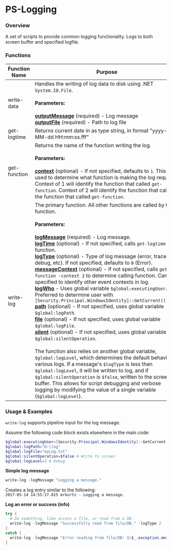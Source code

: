 # PS-Logging

### Overview

A set of scripts to provide common logging functionality. Logs to both screen buffer and specified logfile.

### Functions

| Function Name | Purpose                                                                                                                                                                                                                                                                                                                                                                                                                                                                                                                                                                                                                                                                                                                                                                                                                                            |
|---------------|----------------------------------------------------------------------------------------------------------------------------------------------------------------------------------------------------------------------------------------------------------------------------------------------------------------------------------------------------------------------------------------------------------------------------------------------------------------------------------------------------------------------------------------------------------------------------------------------------------------------------------------------------------------------------------------------------------------------------------------------------------------------------------------------------------------------------------------------------|
| write-data    | Handles the writing of log data to disk using .NET `System.IO.File`.<br><br>**Parameters:**<br><br>**<u>outputMessage</u>** (required) - Log message<br>**<u>outputFile</u>** (required) - Path to log file                                                                                                                                                                                                                                                                                                                                                                                                                                                                                                                                                                                                                                                                              |
| get-logtime   | Returns current date in as type string, in format "yyyy-MM-dd HH:mm:ss.fff"                                                                                                                                                                                                                                                                                                                                                                                                                                                                                                                                                                                                                                                                                                                                                                        |
| get-function  | Returns the name of the function writing the log.<br><br>**Parameters:**<br><br>**<u>context</u>** (optional) - If not specified, defaults to `1`. This is used to determine what function is making the log request. Context of 1 will identify the function that called `get-function`. Context of 2 will identify the function that called the function that called `get-function`.                                                                                                                                                                                                                                                                                                                                                                                                                                                                                       |
| write-log     | The primary function. All other functions are called by this function.<br><br>**Parameters:**<br><br>**<u>logMessage</u>** (required) - Log message.<br>**<u>logTime</u>** (optional) - If not specified, calls `get-logtime` function.<br>**<u>logType</u>** (optional) - Type of log message (error, trace, debug, etc). If not specified, defaults to `0` (Error).<br>**<u>messageContext</u>** (optional) - If not specified, calls `get-function -context 2` to determine calling function. Can be specified to identify other event contexts in log.<br>**<u>logWho</u>** - Uses global variable `$global:executingUser`. Preferred to determine user with `[Security.Principal.WindowsIdentity]::GetCurrent().Name`<br>**<u>path</u>** (optional) - If not specified, uses global variable `$global:logPath`.<br>**<u>file</u>** (optional) - If not specified, uses global variable `$global:logFile`.<br>**<u>silent</u>** (optional) - If not specified, uses global variable `$global:silentOperation`.<br><br>The function also relies on another global variable, `$global:logLevel`, which determines the default behavior of various logs. If a message's `$logType` is less than `$global:logLevel`, it will be written to log, and if `$global:silentOperation` is `$false`, written to the screen buffer. This allows for script debugging and verbose logging by modifying the value of a single variable (`$global:logLevel`). |


### Usage & Examples

`write-log` supports pipeline input for the log message.

Assume the following code block exists elsewhere in the main code:

```Powershell
$global:executingUser=[Security.Principal.WindowsIdentity]::GetCurrent().Name
$global:logPath="D:\log"
$global:logFile="myLog.txt"
$global:silentOperation=$false # Write to screen
$global:logLevel=3 # Debug
```

**Simple log message**

```Powershell
write-log -logMessage "Logging a message."
```

Creates a log entry similar to the following:  
   `2017-05-14 14:55:17.815 mrkurtz - Logging a message.`

**Log an error or success (info)**

```Powershell
try {
  # Do something, like access a file, or read from a DB.
  write-log -logMessage "Successfully read from file/DB." -logType 2
}
catch {
  write-log -logMessage "Error reading from file/DB: $($_.exception.message)"
}
```


















